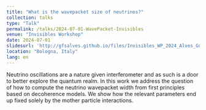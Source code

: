 ```yaml
---
title: "What is the wavepacket size of neutrinos?"
collection: talks
type: "Talk"
permalink: /talks/2024-07-01-WavePacket-Invisibles
venue: "Invisibles Workshop"
date: 2024-07-01
slidesurl: 'http://gfsalves.github.io/files/Invisibles_WP_2024_Alves_Gustavo.pdf'
location: "Bologna, Italy"
lang: en
---
```


Neutrino oscillations are a nature given interferometer and as such is a door to better explore the quantum realm. In this work we address the question of how to compute the neutrino wavepacket width from first principles based on decoherence models. We show how the relevant parameters end up fixed solely by the mother particle interactions.


